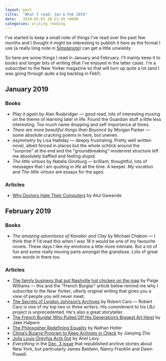 ```yaml
---
layout: post
title:  "What I read: Jan & Feb 2019"
date:   2019-03-01 16:21:49 +0000
categories: writing reading
---
```


I've started to keep a small note of things I've read over the past few months and I thought it might be interesting to publish it here as the format I use (a really long note in [Simplenote](https://simplenote.com/)) can get a little unwieldy.

So here are some things I read in January and February. I'll mainly keep it to books and longer bits of writing (that I've enjoyed in the latter case). I'm a subscriber to the New Yorker magazine so that will turn up quite a lot (and I was going through quite a big backlog in Feb!).

## January 2019

### Books

- _Play it again_ by Alan Rusbridger &mdash; good read, lots of interesting musing on the theme of learning later in life. Found the Guardian stuff a little less interesting. Too much name dropping and self importance at times.
- _There are more beautiful things than Beyoncé_ by Morgan Parker &mdash; some absolute cracking poems in here, but uneven.
- _asymmetry_ by Lisa Halliday &mdash; deeply frustrating. Pretty well written novel, albeit forced in places but the whole _schtick_ around the "surprise" at the end and the "groundbreaking" modernist structure left me absolutely baffled and feeling stupid. 
- _The little virtues_ by Natalia Ginzburg &mdash; brilliant, thoughtful, lots of messages that I am quoting in life all the time. A keeper. _My vocation_ and _The little virtues_ are essays for the ages. 

### Articles

- [Why Doctors Hate Their Computers][ny8] by Atul Gawande

## February 2019

### Books

- _The amazing adventures of Kavalier and Clay_ by Michael Chabon &mdash; I think that if I'd read this when I was 18 it would be one of my favourite novels. These days I like my emotions a little more intimate. But a lot of fun and some really moving parts amongst the grandiose. Lots of great new words in there too.

### Articles

- [The family business that put Nashville hot chicken on the map][ny1] by Paige Williams &mdash; this and the "French Burglar" article below remind me why I subscribe to the _New Yorker_, utterly original writing that gives you a view of people you will never meet.
- [The Secrets of Lyndon Johnson’s Archives][ny2] by Robert Caro &mdash; Robert Caro is one of my top two or three writers. His commitment to his LBJ project is unprecedented. He's also a great storyteller. 
- [The French Burglar Who Pulled Off His Generation’s Biggest Art Heist][ny3] by Jake Halpern
- [The Philosopher Redefining Equality][ny4] by Nathan Heller
- [China’s Bizarre Program to Keep Activists in Check][ny5] by Jianying Zha
- [Julia Louis-Dreyfus Acts Out][ny6] by Ariel Levy
- _Everything_ in the [Dec, 3 issue][ny7] that republished archive stories about New York, but particularly James Baldwin, Nancy Franklin and Dawn Powell.

[ny1]: https://www.newyorker.com/magazine/2019/02/04/the-family-business-that-put-nashville-hot-chicken-on-the-map
[ny2]: https://www.newyorker.com/magazine/2019/01/28/the-secrets-of-lyndon-johnsons-archives
[ny3]: https://www.newyorker.com/magazine/2019/01/14/the-french-burglar-who-pulled-off-his-generations-biggest-art-heist
[ny4]: https://www.newyorker.com/magazine/2019/01/07/the-philosopher-redefining-equality
[ny5]: https://www.newyorker.com/magazine/2018/12/24/chinas-bizarre-program-to-keep-activists-in-check
[ny6]: https://www.newyorker.com/magazine/2018/12/17/julia-louis-dreyfus-acts-out
[ny7]: https://www.newyorker.com/magazine/2018/12/03
[ny8]: https://www.newyorker.com/magazine/2018/11/12/why-doctors-hate-their-computers